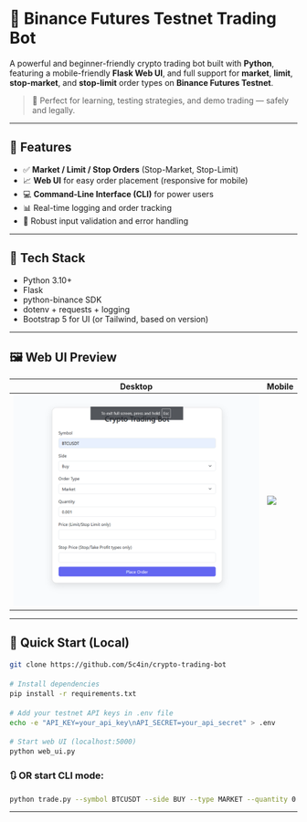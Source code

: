# 🚀 Binance Futures Testnet Trading Bot

A powerful and beginner-friendly crypto trading bot built with **Python**, featuring a mobile-friendly **Flask Web UI**, and full support for **market**, **limit**, **stop-market**, and **stop-limit** order types on **Binance Futures Testnet**.

> 📍 Perfect for learning, testing strategies, and demo trading — safely and legally.

---

## 🌟 Features

- ✅ **Market / Limit / Stop Orders** (Stop-Market, Stop-Limit)
- 📈 **Web UI** for easy order placement (responsive for mobile)
- 💻 **Command-Line Interface (CLI)** for power users
- 📊 Real-time logging and order tracking
- 🔧 Robust input validation and error handling

---

## 🔧 Tech Stack

- Python 3.10+
- Flask
- python-binance SDK
- dotenv + requests + logging
- Bootstrap 5 for UI (or Tailwind, based on version)

---

## 🖼️ Web UI Preview

| Desktop | Mobile |
|--------|--------|
| ![](Screenshots/Desktop.png) | ![](Screenshots/Mobile.jng) |

---

## 🚀 Quick Start (Local)

```bash
git clone https://github.com/5c4in/crypto-trading-bot

# Install dependencies
pip install -r requirements.txt

# Add your testnet API keys in .env file
echo -e "API_KEY=your_api_key\nAPI_SECRET=your_api_secret" > .env

# Start web UI (localhost:5000)
python web_ui.py
```

### 🔃 OR start CLI mode:
```bash
python trade.py --symbol BTCUSDT --side BUY --type MARKET --quantity 0.001
```

---